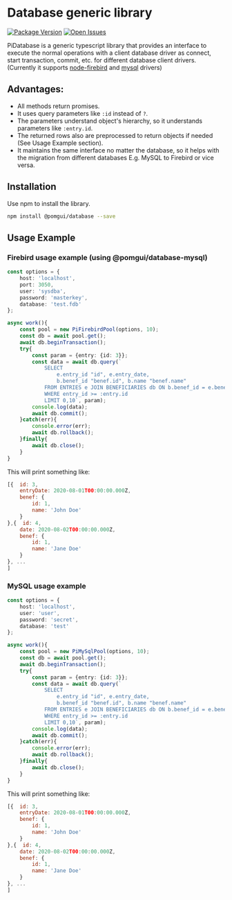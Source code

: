 # Database generic library

[![Package Version][package-image]][package-url]
[![Open Issues][issues-image]][issues-url]

PiDatabase is a generic typescript library that provides an interface to execute the normal operations
with a client database driver as connect, start transaction, commit, etc. for different database client drivers. (Currently it supports [node-firebird](https://www.npmjs.com/package/node-firebird) and [mysql](https://www.npmjs.com/package/mysql) drivers)

## Advantages:

- All methods return promises.
- It uses query parameters like `:id` instead of `?`.
- The parameters understand object's hierarchy, so it understands parameters like `:entry.id`.
- The returned rows also are preprocessed to return objects if needed (See Usage Example section).
- It maintains the same interface no matter the database, so it helps with the migration from different databases E.g. MySQL to Firebird or vice versa.

## Installation

Use npm to install the library.

```bash
npm install @pomgui/database --save
```

## Usage Example

### Firebird usage example (using @pomgui/database-mysql)

```typescript
const options = {
    host: 'localhost',
    port: 3050,
    user: 'sysdba',
    password: 'masterkey',
    database: 'test.fdb'
};

async work(){
    const pool = new PiFirebirdPool(options, 10);
    const db = await pool.get();
    await db.beginTransaction();
    try{
        const param = {entry: {id: 3}};
        const data = await db.query(`
            SELECT 
                e.entry_id "id", e.entry_date, 
                b.benef_id "benef.id", b.name "benef.name"
            FROM ENTRIES e JOIN BENEFICIARIES db ON b.benef_id = e.benef_id
            WHERE entry_id >= :entry.id
            LIMIT 0,10`, param);
        console.log(data);
        await db.commit();
    }catch(err){
        console.error(err);
        await db.rollback();
    }finally{
        await db.close();
    }
}
```

This will print something like:

```javascript
[{  id: 3, 
    entryDate: 2020-08-01T00:00:00.000Z,
    benef: {
        id: 1,
        name: 'John Doe'
    }
},{  id: 4, 
    date: 2020-08-02T00:00:00.000Z,
    benef: {
        id: 1,
        name: 'Jane Doe'
    }
}, ...
]
```

### MySQL usage example

```typescript
const options = {
    host: 'localhost',
    user: 'user',
    password: 'secret',
    database: 'test'
};

async work(){
    const pool = new PiMySqlPool(options, 10);
    const db = await pool.get();
    await db.beginTransaction();
    try{
        const param = {entry: {id: 3}};
        const data = await db.query(`
            SELECT 
                e.entry_id "id", e.entry_date, 
                b.benef_id "benef.id", b.name "benef.name"
            FROM ENTRIES e JOIN BENEFICIARIES db ON b.benef_id = e.benef_id
            WHERE entry_id >= :entry.id
            LIMIT 0,10`, param);
        console.log(data);
        await db.commit();
    }catch(err){
        console.error(err);
        await db.rollback();
    }finally{
        await db.close();
    }
}
```
This will print something like:

```javascript
[{  id: 3, 
    entryDate: 2020-08-01T00:00:00.000Z,
    benef: {
        id: 1,
        name: 'John Doe'
    }
},{  id: 4, 
    date: 2020-08-02T00:00:00.000Z,
    benef: {
        id: 1,
        name: 'Jane Doe'
    }
}, ...
]
```




[project-url]: https://github.com/pomgui/database
[package-image]: https://badge.fury.io/js/@pomgui%2Fdatabase.svg
[package-url]: https://www.npmjs.com/package/@pomgui/database
[issues-image]: https://img.shields.io/github/issues/pomgui/database.svg?style=popout
[issues-url]: https://github.com/pomgui/database/issues
